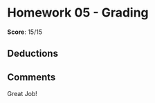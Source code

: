 Homework 05 - Grading
====================

**Score**: 15/15

Deductions
----------

Comments
--------
Great Job!
